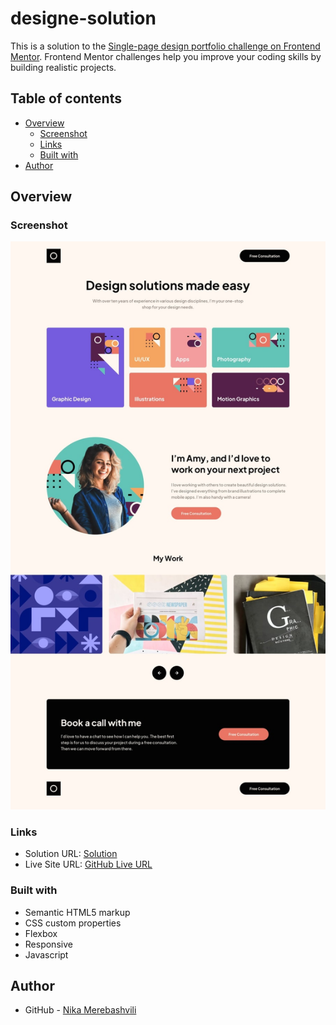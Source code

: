 # designe-solution

This is a solution to the [Single-page design portfolio challenge on Frontend Mentor](https://www.frontendmentor.io/challenges/singlepage-design-portfolio-2MMhyhfKVo). Frontend Mentor challenges help you improve your coding skills by building realistic projects. 

## Table of contents

- [Overview](#overview)
  - [Screenshot](#screenshot)
  - [Links](#links)
  - [Built with](#built-with)
- [Author](#author)



## Overview

### Screenshot

![](./images/designe-solution-screen.jpg)



### Links

- Solution URL: [Solution](https://github.com/nikamerebashvili95/designe-solution)
- Live Site URL: [GitHub Live URL](https://nikamerebashvili95.github.io/designe-solution/)


### Built with

- Semantic HTML5 markup
- CSS custom properties
- Flexbox
- Responsive
- Javascript


## Author

- GitHub - [Nika Merebashvili](https://github.com/nikamerebashvili95)





